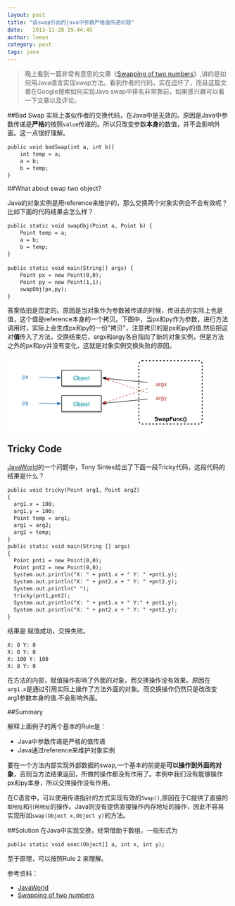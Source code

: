 ```yaml
---
layout: post
title: "由swap引出的java中参数严格值传递问题"
date:   2013-11-28 19:44:45
author: leeon
category: post
tags: java 
---
```


> 晚上看到一篇非常有意思的文章《[Swapping of two numbers](http://www.roseindia.net/java/beginners/swapping.shtml)》,讲的是如何用Java语言实现swap方法。看到作者的代码，实在逗坏了，而且这篇文章在Google搜索如何实现Java swap中排名非常靠前，如果感兴趣可以看一下文章以及评论。

<!-- break -->
##Bad Swap
实际上类似作者的交换代码，在Java中是无效的。原因是Java中参数传递是**严格**的按照`value`传递的。所以只改变参数**本身**的数值，并不会影响外面。这一点很好理解。

    public void badSwap(int a, int b){
        int temp = a;
        a = b;
        b = temp;
    }


##What about swap two object?

Java的对象实例是用reference来维护的，那么交换两个对象实例会不会有效呢？比如下面的代码结果会怎么样？

    public static void swapObj(Point a, Point b) {
        Point temp = a;
        a = b;
        b = temp;
    }
    
    public static void main(String[] args) {    
        Point px = new Point(0,0);
        Point py = new Point(1,1);
        swapObj(px,py);
    }
    
答案依旧是否定的。原因是当对象作为参数被传递的时候，传进去的实际上也是值，这个值是reference本身的一个拷贝。下图中，当px和py作为参数，进行方法调用时，实际上会生成px和py的一份"拷贝"，注意拷贝的是px和py的值.然后把这对**值**传入了方法，交换结束后，argx和argy各自指向了新的对象实例，但是方法之外的px和py并没有变化，这就是对象实例交换失败的原因。

![](/assets/images/2013/java-obj-swap.png)

## Tricky Code

[JavaWorld](http://www.javaworld.com/javaworld/javaqa/2000-05/03-qa-0526-pass.html)的一个问题中，Tony Sintes给出了下面一段Tricky代码，这段代码的结果是什么？


    public void tricky(Point arg1, Point arg2)
    {
      arg1.x = 100;
      arg1.y = 100;
      Point temp = arg1;
      arg1 = arg2;
      arg2 = temp;
    }
    public static void main(String [] args)
    {
      Point pnt1 = new Point(0,0);
      Point pnt2 = new Point(0,0);
      System.out.println("X: " + pnt1.x + " Y: " +pnt1.y); 
      System.out.println("X: " + pnt2.x + " Y: " +pnt2.y);
      System.out.println(" ");
      tricky(pnt1,pnt2);
      System.out.println("X: " + pnt1.x + " Y:" + pnt1.y); 
      System.out.println("X: " + pnt2.x + " Y: " +pnt2.y);  
    }

结果是 赋值成功，交换失败。

    X: 0 Y: 0
    X: 0 Y: 0
    X: 100 Y: 100
    X: 0 Y: 0
    
在方法的内部，赋值操作影响了外面的对象，而交换操作没有效果。原因在`arg1.x`是通过引用实际上操作了方法外面的对象。而交换操作仍然只是改改变arg1参数本身的值.不会影响外面。

##Summary

解释上面例子的两个基本的Rule是：

+ Java中参数传递是严格的值传递
+ Java通过reference来维护对象实例

要在一个方法内部实现外部数据的swap,一个基本的前提是**可以操作到外面的对象**，否则当方法结束返回，所做的操作都没有作用了。本例中我们没有能够操作px和py本身，所以交换操作没有作用。

在C语言中，可以使用传递指针的方式实现有效的`Swap()`,原因在于C提供了直接的`取地址`和`引用地址`的操作。Java则没有提供直接操作内存地址的操作，因此不容易实现形如`swap(Object x,Object y)`的方法。

##Solution
在Java中实现交换，经常借助于数组，一般形式为 
    
    public static void exec(Object[] a, int x, int y);

至于原理，可以按照Rule 2 来理解。



参考资料：

+ [JavaWorld](http://www.javaworld.com/javaworld/javaqa/2000-05/03-qa-0526-pass.html)
+ [Swapping of two numbers](http://www.roseindia.net/java/beginners/swapping.shtml)